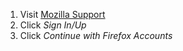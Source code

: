 <ol>
  <li>Visit <a href="https://support.mozilla.org/en-US/">Mozilla Support</a></li>
  <li>Click <i>Sign In/Up</i></li>
  <li>Click <i>Continue with Firefox Accounts</i></li>
</ol>
<code>
  
 </code>
